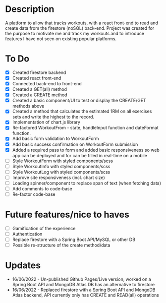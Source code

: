 # Description

A platform to allow that tracks workouts, with a react front-end to read and create data from the firestore (noSQL) back-end.
Project was created for the purpose to motivate me and track my workouts and to introduce features I have not seen on existing popular platforms.

# To Do
- [x] Created firestore backend
- [x] Created react front-end
- [x] Connected back-end to front-end
- [x] Created a GET(all) method
- [x] Created a CREATE method 
- [x] Created a basic component/UI to test or display the CREATE/GET methods above
- [x] Created a method that calculates the estimated 1RM on all exercises sets and write the highest to the record. 
- [x] Implementation of chart.js library
- [x] Re-factored WorkoutFrom - state, handleInput function and dateFormat function.
- [x] Add basic form validation to WorkoutForm
- [x] Add basic success confirmation on WorkoutForm submission
- [x] Added a required pass to form and added basic responsiveness so web app can be deployed and for can be filled in real-time on a mobile
- [ ] Style WorkoutForm with styled components/scss
- [ ] Style WorkoutInfo with styled components/scss
- [ ] Style WorkoutLog with styled components/scss
- [ ] Improve site responsiveness (incl. chart size)
- [ ] Loading spinner/component to replace span of text (when fetching data)
- [ ] Add comments to code-base 
- [ ] Re-factor code-base

# Future features/nice to haves
- [ ] Gamification of the experience
- [ ] Authentication
- [ ] Replace firestore with a Spring Boot API/MySQL or other DB
- [ ] Possible re-structure of the create method/data

# Updates
- 16/06/2022 - Un-published Github Pages/Live version, worked on a Spring Boot API and MongoDB Atlas DB has an alternative to firestore
- 16/06/2022 - Replaced firestore with a Spring Boot API and MongoDB Atlas backend, API currently only has CREATE and READ(all) operations
